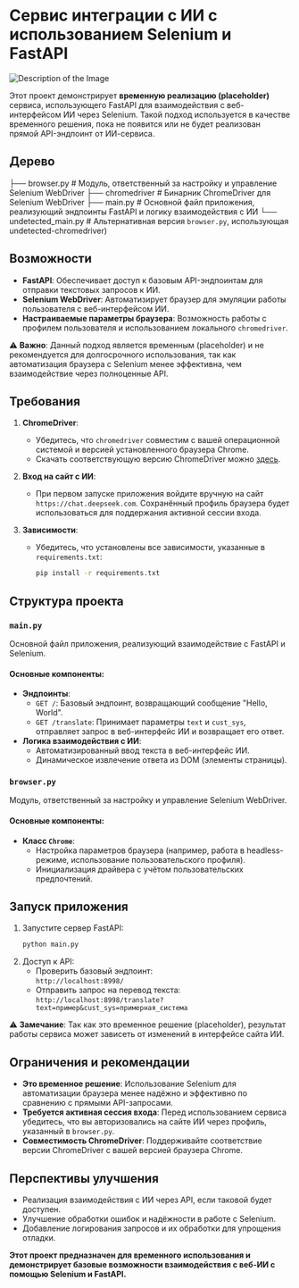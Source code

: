 # Сервис интеграции с ИИ с использованием Selenium и FastAPI

![Description of the Image](https://post-images.org/download/194.113.153.253-desk/7VriZdmb1733416235.png)


Этот проект демонстрирует **временную реализацию (placeholder)** сервиса, использующего FastAPI для взаимодействия с веб-интерфейсом ИИ через Selenium. Такой подход используется в качестве временного решения, пока не появится или не будет реализован прямой API-эндпоинт от ИИ-сервиса.

## Дерево
├── browser.py              # Модуль, ответственный за настройку и управление Selenium WebDriver
├── chromedriver            # Бинарник ChromeDriver для Selenium WebDriver
├── main.py                 # Основной файл приложения, реализующий эндпоинты FastAPI и логику взаимодействия с ИИ
└── undetected_main.py      # Альтернативная версия `browser.py`, использующая undetected-chromedriver)

## Возможности
- **FastAPI**: Обеспечивает доступ к базовым API-эндпоинтам для отправки текстовых запросов к ИИ.
- **Selenium WebDriver**: Автоматизирует браузер для эмуляции работы пользователя с веб-интерфейсом ИИ.
- **Настраиваемые параметры браузера**: Возможность работы с профилем пользователя и использованием локального `chromedriver`.

⚠️ **Важно**: Данный подход является временным (placeholder) и не рекомендуется для долгосрочного использования, так как автоматизация браузера с Selenium менее эффективна, чем взаимодействие через полноценные API. 

## Требования
1. **ChromeDriver**:
   - Убедитесь, что `chromedriver` совместим с вашей операционной системой и версией установленного браузера Chrome.
   - Скачать соответствующую версию ChromeDriver можно [здесь](https://sites.google.com/chromium.org/driver/).

2. **Вход на сайт с ИИ**:
   - При первом запуске приложения войдите вручную на сайт `https://chat.deepseek.com`. Сохранённый профиль браузера будет использоваться для поддержания активной сессии входа.

3. **Зависимости**:
   - Убедитесь, что установлены все зависимости, указанные в `requirements.txt`:
     ```bash
     pip install -r requirements.txt
     ```

## Структура проекта
### `main.py`
Основной файл приложения, реализующий взаимодействие с FastAPI и Selenium.

#### Основные компоненты:
- **Эндпоинты**:
  - `GET /`: Базовый эндпоинт, возвращающий сообщение "Hello, World".
  - `GET /translate`: Принимает параметры `text` и `cust_sys`, отправляет запрос в веб-интерфейс ИИ и возвращает его ответ.
- **Логика взаимодействия с ИИ**:
  - Автоматизированный ввод текста в веб-интерфейс ИИ.
  - Динамическое извлечение ответа из DOM (элементы страницы).

### `browser.py`
Модуль, ответственный за настройку и управление Selenium WebDriver.

#### Основные компоненты:
- **Класс `Chrome`**:
  - Настройка параметров браузера (например, работа в headless-режиме, использование пользовательского профиля).
  - Инициализация драйвера с учётом пользовательских предпочтений.

## Запуск приложения
1. Запустите сервер FastAPI:
   ```bash
   python main.py
   ```
2. Доступ к API:
   - Проверить базовый эндпоинт:  
     `http://localhost:8998/`
   - Отправить запрос на перевод текста:  
     `http://localhost:8998/translate?text=пример&cust_sys=примерная_система`

⚠️ **Замечание**: Так как это временное решение (placeholder), результат работы сервиса может зависеть от изменений в интерфейсе сайта ИИ.

## Ограничения и рекомендации
- **Это временное решение**: Использование Selenium для автоматизации браузера менее надёжно и эффективно по сравнению с прямыми API-запросами.
- **Требуется активная сессия входа**: Перед использованием сервиса убедитесь, что вы авторизовались на сайте ИИ через профиль, указанный в `browser.py`.
- **Совместимость ChromeDriver**: Поддерживайте соответствие версии ChromeDriver с вашей версией браузера Chrome.

## Перспективы улучшения
- Реализация взаимодействия с ИИ через API, если таковой будет доступен.
- Улучшение обработки ошибок и надёжности в работе с Selenium.
- Добавление логирования запросов и их обработки для упрощения отладки.

**Этот проект предназначен для временного использования и демонстрирует базовые возможности взаимодействия с веб-ИИ с помощью Selenium и FastAPI.**
